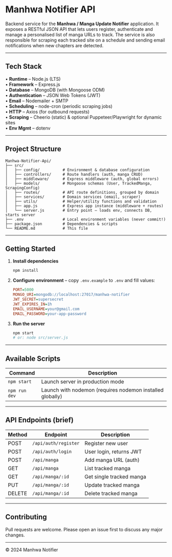 # Manhwa Notifier API

Backend service for the **Manhwa / Manga Update Notifier** application.
It exposes a RESTful JSON API that lets users register, authenticate and manage a personalised list of manga URLs to track.  The service is also responsible for scraping each tracked site on a schedule and sending email notifications when new chapters are detected.

---

## Tech Stack

• **Runtime** – Node.js (LTS)  
• **Framework** – Express.js  
• **Database** – MongoDB (with Mongoose ODM)  
• **Authentication** – JSON Web Tokens (JWT)  
• **Email** – Nodemailer + SMTP  
• **Scheduling** – node-cron (periodic scraping jobs)  
• **HTTP** – Axios (for outbound requests)  
• **Scraping** – Cheerio (static) & optional Puppeteer/Playwright for dynamic sites  
• **Env Mgmt** – dotenv

---

## Project Structure

```text
Manhwa-Notifier-Api/
├── src/
│   ├── config/          # Environment & database configuration
│   ├── controllers/     # Route handlers (auth, manga CRUD)
│   ├── middleware/      # Express middleware (auth, global errors)
│   ├── models/          # Mongoose schemas (User, TrackedManga, ScrapingConfig)
│   ├── routes/          # API route definitions, grouped by domain
│   ├── services/        # Domain services (email, scraper)
│   ├── utils/           # Helper/utility functions and validation
│   ├── app.js           # Express app instance (middleware + routes)
│   └── server.js        # Entry point – loads env, connects DB, starts server
├── .env                 # Local environment variables (never commit!)
├── package.json         # Dependencies & scripts
└── README.md            # This file
```

---

## Getting Started

1. **Install dependencies**
   ```bash
   npm install
   ```
2. **Configure environment** – copy `.env.example` to `.env` and fill values:
   ```ini
   PORT=5000
   MONGO_URI=mongodb://localhost:27017/manhwa-notifier
   JWT_SECRET=supersecret
   JWT_EXPIRES_IN=1h
   EMAIL_USERNAME=your@gmail.com
   EMAIL_PASSWORD=your-app-password
   ```
3. **Run the server**
   ```bash
   npm start
   # or: node src/server.js
   ```

---

## Available Scripts

| Command | Description |
|---------|-------------|
| `npm start` | Launch server in production mode |
| `npm run dev` | Launch with nodemon (requires nodemon installed globally) |

---

## API Endpoints (brief)

| Method | Endpoint | Description |
|--------|----------|-------------|
| POST   | `/api/auth/register` | Register new user |
| POST   | `/api/auth/login`    | User login, returns JWT |
| POST   | `/api/manga`         | Add manga URL (auth) |
| GET    | `/api/manga`         | List tracked manga |
| GET    | `/api/manga/:id`     | Get single tracked manga |
| PUT    | `/api/manga/:id`     | Update tracked manga |
| DELETE | `/api/manga/:id`     | Delete tracked manga |

---

## Contributing
Pull requests are welcome.  Please open an issue first to discuss any major changes.

---

© 2024 Manhwa Notifier 